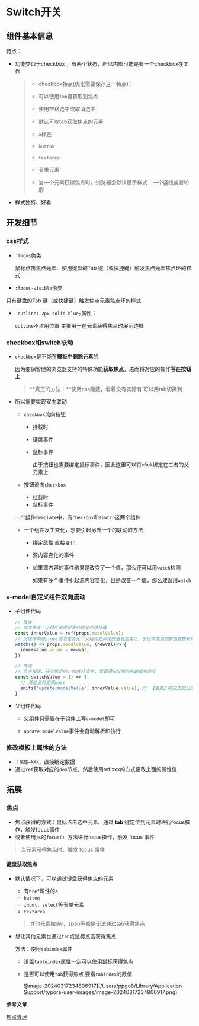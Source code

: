 # Switch开关

## 组件基本信息

特点：

- 功能类似于checkbox ，有两个状态，所以内部可能是有一个checkbox在工作

  >- checkbox特点(优化需要保存这一特点)：
  >  - 可以使用`tab`键获取到焦点
  >  - 使用空格选中或取消选中
  >
  >- 默认可以tab获取焦点的元素
  >  - `a`标签 
  >  - `button`
  >  - `textarea`
  >  - 表单元素
  >- 当一个元素获得焦点时，浏览器会默认展示样式：一个竖线或者轮廓

- 样式独特、好看

## 开发细节

### css样式

- `:focus`伪类

  鼠标点击焦点元素、使用键盘的Tab 键（或快捷键）触发焦点元素焦点环的样式

-  `:focus-visible`伪类 

  只有键盘的Tab 键（或快捷键）触发焦点元素焦点环的样式

- ` outline: 2px solid blue;`属性： 

   `outline`不占用位置 主要用于在元素获得焦点时展示边框  

### checkbox和switch联动

- `checkbox`是不能在**模板中删除元素**的

  因为要保留他的浏览器支持的特殊功能**获取焦点**，进而将对应的操作**写在按钮上**

  >**真正的方法：**使用css隐藏，看着没有实际有 可以用tab切换到

- 所以需要实现双向联动

  - `checkbox`流向按钮

    - 挂载时

    - 键盘事件

    - 鼠标事件

      由于按钮也需要绑定鼠标事件，因此这里可以将click绑定在二者的父元素上

  - 按钮流向`checkbox`

    - 挂载时
    - 鼠标事件

  一个组件`template`中，有`checkbox`和`siwtch`这两个组件

  - 一个组件发生变化，想要引起另外一个的联动的方法

    - 绑定属性 直接变化

    - 源内容变化的事件

    - 如果源内容的事件结果是改变了一个值，那么还可以用`watch`检测

      如果有多个事件引起源内容变化，且是改变一个值，那么建议用`watch`

### v-model自定义组件双向流动

- 子组件代码

  ```js
  // 接收
  // 首次接收：父组件传递过来的开关的原始值
  const innerValue = ref(props.modelValue); 
  // 父组件中途props值发生变化：父组件处传递的值发生变化，子组件使用的数值要重新赋值
  watch(() => props.modelValue, (newVal)=> { 
    innerValue.value = newVal;
  })
  
  // 传递
  // 点击按钮，开关绑定的v-model变化，需要通知父组件的数据也改变
  const switchValue = () => {
    // 其他业务逻辑pass
    emits('update:modelValue', innerValue.value); // 【重要】响应式到父组件中
  }
  ```

- 父组件代码

  - 父组件只需要在子组件上写`v-model`即可

  - `update:modelValue`事件会自动解析和执行

### 修改模板上属性的方法

- `：属性=XXX`，直接绑定数据
- 通过`ref`获取对应的`dom`节点，然后使用ref.xxx的方式更改上面的属性值

## 拓展

### 焦点

- 焦点获得的方式：鼠标点击选中元素、通过 **tab** 键定位到元素时进行focus操作，触发focus事件
- 或者使用`js`的`focus() `方法进行focus操作，触发 focus 事件

> 当元素获得焦点时，触发 focus 事件

#### 键盘获取焦点

- 默认情况下，可以通过键盘获得焦点的元素

  - 有`href`属性的`a`
  - `button`
  - `input`、`select`等表单元素
  - `textarea`

  > 其他元素如div、span等都是无法通过tab获得焦点

- 想让其他元素也通过`tab`或鼠标点击获得焦点

  方法：使用`tabindex`属性

  - 设置`tableindex`属性一定可以使用鼠标获得焦点

  - 是否可以使用`tab`获得焦点 要看`tabindex`的数值

    ![image-20240317234806917](/Users/ppgo8/Library/Application Support/typora-user-images/image-20240317234806917.png)



**参考文章**

[焦点管理](https://alibaba-fusion.github.io/next/part2/content-creation-link/page4.html)



